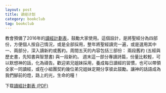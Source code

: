 ```yaml
---
layout: post
title: 读经计划
category: bookclub
tag: bookclub
---
```



教會預備了2016年的[讀經計劃表][schedule]，鼓勵大家使用。這個設計，是將聖經分為四部份，方便個人按自己情況，或是全部採用，整年將聖經讀完一遍，或是選用其中一、兩部分，深入讀新約或舊約。周間五天的內容包括三部份：
兩段舊約
(五經與歷史書，先知書與智慧書)
與一段新約。
週末這一部分專讀詩篇，份量比較輕，可以默想神的話，化為禱告。歡迎弟兄姐妹採用，養成每日讀經的習慣，也可以帶領全家一同讀經，或在小組團契約幾位弟兄姐妹定期分享彼此鼓勵。讓神的話語成為我們腳前的燈，路上的光，生命的糧！

下载[讀經計劃表 (PDF)][schedule]

[schedule]: https://drive.google.com/file/d/0B66cODim0szOUTRiR3J3MzJhTWc/view?usp=sharing

